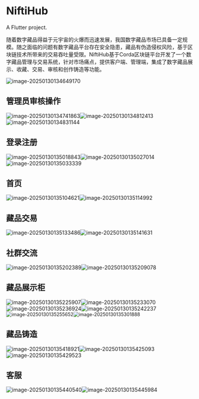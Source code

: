 # NiftiHub

A Flutter project.

随着数字藏品得益于元宇宙的火爆而迅速发展，我国数字藏品市场已具备一定规模。随之面临的问题有数字藏品平台存在安全隐患，藏品有伪造侵权风险，基于区块链技术所带来的交易吞吐量受限。NiftiHub基于Corda区块链平台开发了一个数字藏品管理与交易系统，针对市场痛点，提供客户端、管理端，集成了数字藏品展示、收藏、交易、审核和创作铸造等功能。

![image-20250130134649170](.assets/image-20250130134649170.png)

## 管理员审核操作

<img src=".assets/image-20250130134741863.png" alt="image-20250130134741863" /><img src=".assets/image-20250130134812413.png" alt="image-20250130134812413"/>![image-20250130134831144](.assets/image-20250130134831144.png)

## 登录注册

![image-20250130135018843](.assets/image-20250130135018843.png)![image-20250130135027014](.assets/image-20250130135027014.png)![image-20250130135033339](.assets/image-20250130135033339.png)

## 首页

![image-20250130135104621](.assets/image-20250130135104621.png)![image-20250130135114992](.assets/image-20250130135114992.png)

## 藏品交易

![image-20250130135133486](.assets/image-20250130135133486.png)![image-20250130135141631](.assets/image-20250130135141631.png)

## 社群交流

![image-20250130135202389](.assets/image-20250130135202389.png)![image-20250130135209078](.assets/image-20250130135209078.png)

## 藏品展示柜 

![image-20250130135225907](.assets/image-20250130135225907.png)![image-20250130135233070](.assets/image-20250130135233070.png)![image-20250130135236924](.assets/image-20250130135236924.png)![image-20250130135242237](.assets/image-20250130135242237.png)<img src=".assets/image-20250130135255652.png" alt="image-20250130135255652" style="zoom:90%;" /><img src=".assets/image-20250130135301888.png" alt="image-20250130135301888" style="zoom:90%;" />

## 藏品铸造

![image-20250130135418921](.assets/image-20250130135418921.png)![image-20250130135425093](.assets/image-20250130135425093.png)![image-20250130135429523](.assets/image-20250130135429523.png)

## 客服

![image-20250130135440540](.assets/image-20250130135440540.png)![image-20250130135445984](.assets/image-20250130135445984.png)
